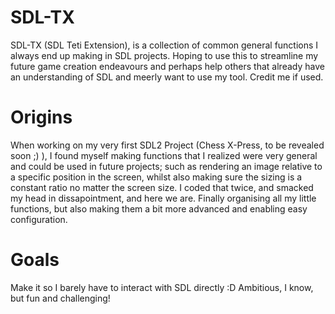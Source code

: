 # SDL-TX
SDL-TX (SDL Teti Extension), is a collection of common general functions I always end up making in SDL projects. Hoping to use this to streamline my future game creation endeavours
and perhaps help others that already have an understanding of SDL and meerly want to use my tool. Credit me if used.

# Origins
When working on my very first SDL2 Project (Chess X-Press, to be revealed soon ;) ), I found myself making functions that I realized were very general and could be used in future projects; such as rendering an image relative to a specific position in the screen, whilst also making sure the sizing is a constant ratio no matter the screen size.
I coded that twice, and smacked my head in dissapointment, and here we are. Finally organising all my little functions, but also making them a bit more advanced and enabling easy configuration.

# Goals
Make it so I barely have to interact with SDL directly :D
Ambitious, I know, but fun and challenging!
